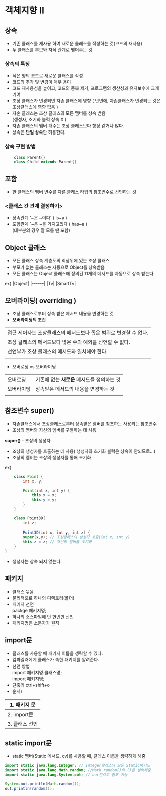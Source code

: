 # 객체지향 II

## 상속
- 기존 클래스를 재사용 하여 새로운 클래스를 작성하는 것(코드의 재사용)
- 두 클래스를 부모와 자식 관계로 맺어주는 것

### 상속의 특징
- 적은 양의 코드로 새로운 클래스를 작성
- 코드의 추가 및 변경이 매우 용이
- 코드 재사용성을 높이고, 코드의 중복 제거, 프로그램의 생산성과 유지보수에 크게 기여
- 조상 클래스가 변경되면 자손 클래스에 영향 ( 반면에, 자손클래스가 변경되는 것은 조상클래스에 영향 없음 )
- 자손 클래스는 조상 클래스의 모든 멤버를 상속 받음</br>(생성자, 초기화 블럭 상속 X )
- 자손 클래스의 멤버 개수는 조상 클래스보다 항상 같거나 많다.
- 상속은 **단일 상속**만 허용한다.

### 상속 구현 방법
```java
    class Parent{}
    class Child extends Parent{}
```

## 포함
- 한 클래스의 멤버 변수를 다른 클래스 타입의 참조변수로 선언하는 것
### <클래스 간 관계 결정하기>
- 상속관계 '~은 ~이다' ( is~a )
- 포함관계 `~은 ~을 가지고있다 ( has~a )</br>(대부분의 경우 잘 모를 땐 포함)

## Object 클래스 

- 모든 클래스 상속 계층도의 최상위에 있는 조상 클래스
- 부모가 없는 클래스는 자동으로 Object를 상속받음
- 모든 클래스는 Object 클래스에 정의된 11개의 메서드를 자동으로 상속 받는다.

ex) 
|Object|
|------|
|Tv|
|SmartTv|

## 오버라이딩( overriding )
- 조상 클래스로부터 상속 받은 메서드 내용을 변경하는 것
- **오버라이딩의 조건** 

||
|-|
|접근 제어자는 조상클래스의 메서드보다 좁은 범위로 변경할 수 없다.|
|조상 클래스의 메서드보다 많은 수의 예외를 선언할 수 없다.|
|선언부가 조상 클래스의 메서드와 일치해야 한다.|
||

- 오버로딩 vs 오버라이딩

|||
|-|-|
|오버로딩|기존에 없는 **새로운** 메서드를 정의하는 것|
|오버라이딩|상속받은 메서드의 내용을 변경하는 것|
||

## 참조변수 super() 
- 자손클래스에서 조상클래스로부터 상속받은 멤버를 참조하는 사용되는 참조변수
- 조상의 멤버와 자신의 멤버를 구별하는 데 사용

**super()** - 조상의 생성자
- 조상의 생성자를 호출하는 데 사용( 생성자와 초기화 블럭은 상속이 안되므로...)
- 조상의 멤버는 조상의 생성자를 통해 초기화

ex)
```java
    class Point {
        int x, y;
        
        Point(int x, int y) {
            this.x = x;
            this.y = y;
        }
    }

    class Point3D{
        int z;
        
        Point3D(int x, int y, int z) {
        super(x,y); // 조상클래스의 생성자 호출(int x, int y)
        this.z = z; // 자신의 멤버를 초기화
    }
}
```
- 생성자는 상속 되지 않는다.


## 패키지
- 클래스 묶음
- 물리적으로 하나의 디렉토리(폴더)
- 패키지 선언</br> packge 패키지명;
- 하나의 소스파일에 단 한번만 선언
- 패키지명은 소문자가 원칙

## import문 
- 클래스를 사용할 때 패키지 이름을 생략할 수 있다.
- 컴파일러에게 클래스가 속한 패키지를 알려준다.
- 선언 방법</br> import 패키지명.클래스명;</br>import 패키지명;
- 단축키 ctrl+shift+o
- 순서)

|1. 패키지 문|
|-|
|2. import문|
|3. 클래스 선언|

## static import문 
- static 멤버(Static 메서드, cv)를 사용할 때, 클래스 이름을 생략하게 해줌
```java
import static java.lang.Integer; // Integer클래스의 모든 Static메서드
import static java.lang.Math.random; //Math.random()의 ()를 생략해줌
import static java.lang.System.out; // out만으로 참조 가능

System.out.println(Math.random());
out.println(random());
```























